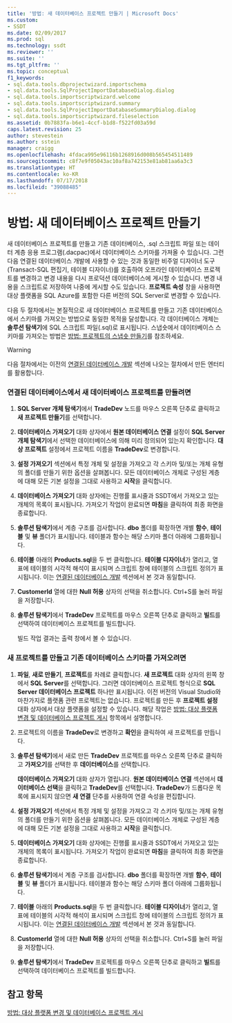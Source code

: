 ```yaml
---
title: '방법: 새 데이터베이스 프로젝트 만들기 | Microsoft Docs'
ms.custom:
- SSDT
ms.date: 02/09/2017
ms.prod: sql
ms.technology: ssdt
ms.reviewer: ''
ms.suite: ''
ms.tgt_pltfrm: ''
ms.topic: conceptual
f1_keywords:
- sql.data.tools.dbprojectwizard.importschema
- sql.data.tools.SqlProjectImportDatabaseDialog.dialog
- sql.data.tools.importscriptwizard.welcome
- sql.data.tools.importscriptwizard.summary
- sql.data.tools.SqlProjectImportDatabaseSummaryDialog.dialog
- sql.data.tools.importscriptwizard.fileselection
ms.assetid: 0b7883fa-b6e1-4ccf-b1d8-f522fd03a59d
caps.latest.revision: 25
author: stevestein
ms.author: sstein
manager: craigg
ms.openlocfilehash: 4fdaca995e96116b1268916d008b565454511489
ms.sourcegitcommit: c8f7e9f05043ac10af8a742153e81ab81aa6a3c3
ms.translationtype: HT
ms.contentlocale: ko-KR
ms.lasthandoff: 07/17/2018
ms.locfileid: "39088485"
---
```

# <a name="how-to-create-a-new-database-project"></a>방법: 새 데이터베이스 프로젝트 만들기
새 데이터베이스 프로젝트를 만들고 기존 데이터베이스, .sql 스크립트 파일 또는 데이터 계층 응용 프로그램(.dacpac)에서 데이터베이스 스키마를 가져올 수 있습니다. 그런 다음 연결된 데이터베이스 개발에 사용할 수 있는 것과 동일한 비주얼 디자이너 도구(Transact\-SQL 편집기, 테이블 디자이너)를 호출하여 오프라인 데이터베이스 프로젝트를 변경하고 변경 내용을 다시 프로덕션 데이터베이스에 게시할 수 있습니다. 변경 내용을 스크립트로 저장하여 나중에 게시할 수도 있습니다. **프로젝트 속성** 창을 사용하면 대상 플랫폼을 SQL Azure를 포함한 다른 버전의 SQL Server로 변경할 수 있습니다.  
  
다음 두 절차에서는 본질적으로 새 데이터베이스 프로젝트를 만들고 기존 데이터베이스에서 스키마를 가져오는 방법으로 동일한 목적을 달성합니다. 각 데이터베이스 개체는 **솔루션 탐색기**에 SQL 스크립트 파일(.sql)로 표시됩니다. 스냅숏에서 데이터베이스 스키마를 가져오는 방법은 [방법: 프로젝트의 스냅숏 만들기](../ssdt/how-to-create-a-snapshot-of-a-project.md)를 참조하세요.  
  
> [!WARNING]  
> 다음 절차에서는 이전의 [연결된 데이터베이스 개발](../ssdt/connected-database-development.md) 섹션에 나오는 절차에서 만든 엔터티를 활용합니다.  
  
### <a name="to-create-a-new-database-project-off-a-connected-database"></a>연결된 데이터베이스에서 새 데이터베이스 프로젝트를 만들려면  
  
1.  **SQL Server 개체 탐색기**에서 **TradeDev** 노드를 마우스 오른쪽 단추로 클릭하고 **새 프로젝트 만들기**를 선택합니다.  
  
2.  **데이터베이스 가져오기** 대화 상자에서 **원본 데이터베이스 연결** 설정이 **SQL Server 개체 탐색기**에서 선택한 데이터베이스에 의해 미리 정의되어 있는지 확인합니다. **대상 프로젝트** 설정에서 프로젝트 이름을 **TradeDev**로 변경합니다.  
  
3.  **설정 가져오기** 섹션에서 특정 개체 및 설정을 가져오고 각 스키마 및/또는 개체 유형의 폴더를 만들기 위한 옵션을 살펴봅니다. 모든 데이터베이스 개체로 구성된 계층에 대해 모든 기본 설정을 그대로 사용하고 **시작**을 클릭합니다.  
  
4.  **데이터베이스 가져오기** 대화 상자에는 진행률 표시줄과 SSDT에서 가져오고 있는 개체의 목록이 표시됩니다. 가져오기 작업이 완료되면 **마침**을 클릭하여 최종 화면을 종료합니다.  
  
5.  **솔루션 탐색기**에서 계층 구조를 검사합니다. **dbo** 폴더를 확장하면 개별 **함수**, **테이블** 및 **뷰** 폴더가 표시됩니다. 테이블과 함수는 해당 스키마 폴더 아래에 그룹화됩니다.  
  
6.  **테이블** 아래의 **Products.sql**을 두 번 클릭합니다. **테이블 디자이너**가 열리고, 열 표에 테이블의 시각적 해석이 표시되며 스크립트 창에 테이블의 스크립트 정의가 표시됩니다. 이는 [연결된 데이터베이스 개발](../ssdt/connected-database-development.md) 섹션에서 본 것과 동일합니다.  
  
7.  **CustomerId** 열에 대한 **Null 허용** 상자의 선택을 취소합니다. Ctrl+S를 눌러 파일을 저장합니다.  
  
8.  **솔루션 탐색기**에서 **TradeDev** 프로젝트를 마우스 오른쪽 단추로 클릭하고 **빌드**를 선택하여 데이터베이스 프로젝트를 빌드합니다.  
  
    빌드 작업 결과는 출력 창에서 볼 수 있습니다.  
  
### <a name="to-create-a-new-project-and-import-existing-database-schema"></a>새 프로젝트를 만들고 기존 데이터베이스 스키마를 가져오려면  
  
1.  **파일**, **새로 만들기**, **프로젝트**를 차례로 클릭합니다. **새 프로젝트** 대화 상자의 왼쪽 창에서 **SQL Server**를 선택합니다. 그러면 데이터베이스 프로젝트 형식으로 **SQL Server 데이터베이스 프로젝트** 하나만 표시됩니다. 이전 버전의 Visual Studio와 마찬가지로 플랫폼 관련 프로젝트는 없습니다. 프로젝트를 만든 후 **프로젝트 설정** 대화 상자에서 대상 플랫폼을 설정할 수 있습니다. 해당 작업은 [방법: 대상 플랫폼 변경 및 데이터베이스 프로젝트 게시](../ssdt/how-to-change-target-platform-and-publish-a-database-project.md) 항목에서 설명합니다.  
  
2.  프로젝트의 이름을 **TradeDev**로 변경하고 **확인**을 클릭하여 새 프로젝트를 만듭니다.  
  
3.  **솔루션 탐색기**에서 새로 만든 **TradeDev** 프로젝트를 마우스 오른쪽 단추로 클릭하고 **가져오기**를 선택한 후 **데이터베이스**를 선택합니다.  
  
    **데이터베이스 가져오기** 대화 상자가 열립니다. **원본 데이터베이스 연결** 섹션에서 **데이터베이스 선택**을 클릭하고 **TradeDev**를 선택합니다. **TradeDev**가 드롭다운 목록에 표시되지 않으면 **새 연결** 단추를 사용하여 연결 속성을 편집합니다.  
  
4.  **설정 가져오기** 섹션에서 특정 개체 및 설정을 가져오고 각 스키마 및/또는 개체 유형의 폴더를 만들기 위한 옵션을 살펴봅니다. 모든 데이터베이스 개체로 구성된 계층에 대해 모든 기본 설정을 그대로 사용하고 **시작**을 클릭합니다.  
  
5.  **데이터베이스 가져오기** 대화 상자에는 진행률 표시줄과 SSDT에서 가져오고 있는 개체의 목록이 표시됩니다. 가져오기 작업이 완료되면 **마침**을 클릭하여 최종 화면을 종료합니다.  
  
6.  **솔루션 탐색기**에서 계층 구조를 검사합니다. **dbo** 폴더를 확장하면 개별 **함수**, **테이블** 및 **뷰** 폴더가 표시됩니다. 테이블과 함수는 해당 스키마 폴더 아래에 그룹화됩니다.  
  
7.  **테이블** 아래의 **Products.sql**을 두 번 클릭합니다. **테이블 디자이너**가 열리고, 열 표에 테이블의 시각적 해석이 표시되며 스크립트 창에 테이블의 스크립트 정의가 표시됩니다. 이는 [연결된 데이터베이스 개발](../ssdt/connected-database-development.md) 섹션에서 본 것과 동일합니다.  
  
8.  **CustomerId** 열에 대한 **Null 허용** 상자의 선택을 취소합니다. Ctrl+S를 눌러 파일을 저장합니다.  
  
9. **솔루션 탐색기**에서 **TradeDev** 프로젝트를 마우스 오른쪽 단추로 클릭하고 **빌드**를 선택하여 데이터베이스 프로젝트를 빌드합니다.  
  
## <a name="see-also"></a>참고 항목  
[방법: 대상 플랫폼 변경 및 데이터베이스 프로젝트 게시](../ssdt/how-to-change-target-platform-and-publish-a-database-project.md)  
  
